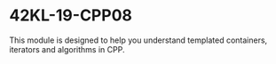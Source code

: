 # 42KL-19-CPP08

This module is designed to help you understand templated containers, iterators and algorithms in CPP.

